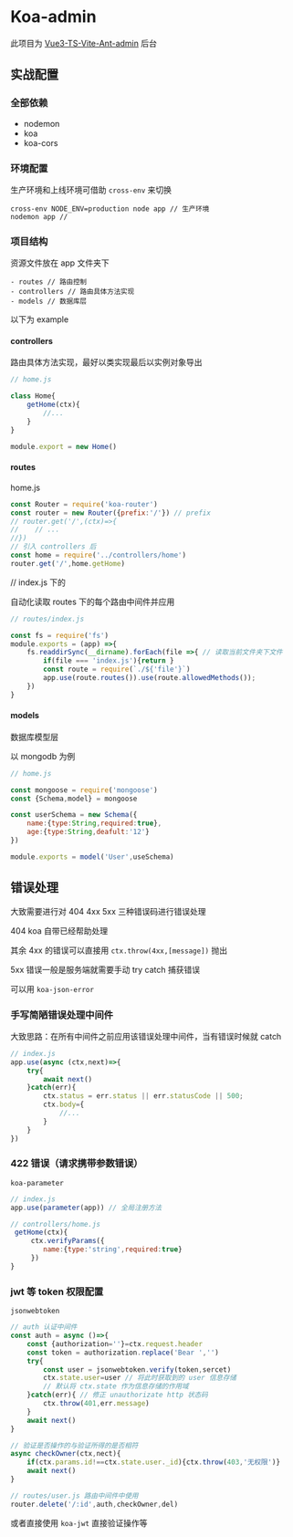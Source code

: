 # Koa-admin

此项目为 [Vue3-TS-Vite-Ant-admin](https://github.com/LINGyue-dot/Vue3-TS-Vite-Ant-admin) 后台

## 实战配置

### 全部依赖

* nodemon
* koa
* koa-cors



### 环境配置

生产环境和上线环境可借助 `cross-env` 来切换

```
cross-env NODE_ENV=production node app // 生产环境
nodemon app // 
```





### 项目结构

资源文件放在 app 文件夹下

```shell
- routes // 路由控制
- controllers // 路由具体方法实现
- models // 数据库层
```





以下为 example



#### controllers

路由具体方法实现，最好以类实现最后以实例对象导出

```js
// home.js

class Home{
    getHome(ctx){
        //...
    }
}

module.export = new Home()
```







#### routes

home.js

```js
const Router = require('koa-router')
const router = new Router({prefix:'/'}) // prefix
// router.get('/',(ctx)=>{
//    // ...
//})
// 引入 controllers 后
const home = require('../controllers/home')
router.get('/',home.getHome)
```



// index.js 下的

自动化读取 routes 下的每个路由中间件并应用

```js
// routes/index.js

const fs = require('fs')
module.exports = (app) =>{
    fs.readdirSync(__dirname).forEach(file =>{ // 读取当前文件夹下文件
		if(file === 'index.js'){return }
        const route = require(`./${'file'}`)
        app.use(route.routes()).use(route.allowedMethods());
    })
}

```



#### models

数据库模型层

以 mongodb 为例

```js
// home.js

const mongoose = require('mongoose')
const {Schema,model} = mongoose

const userSchema = new Schema({
    name:{type:String,required:true},
    age:{type:String,deafult:'12'}
})

module.exports = model('User',useSchema)
```









## 错误处理

大致需要进行对 404 4xx 5xx 三种错误码进行错误处理

404 koa 自带已经帮助处理

其余 4xx 的错误可以直接用 `ctx.throw(4xx,[message])` 抛出

5xx 错误一般是服务端就需要手动 try catch 捕获错误



可以用 `koa-json-error`

 

### 手写简陋错误处理中间件

大致思路：在所有中间件之前应用该错误处理中间件，当有错误时候就 catch

```js
// index.js
app.use(async (ctx,next)=>{
	try{
		await next()
	}catch(err){
		ctx.status = err.status || err.statusCode || 500;
		ctx.body={
			//...
		}
	}
})
```





### 422 错误（请求携带参数错误）

`koa-parameter`

```js
// index.js
app.use(parameter(app)) // 全局注册方法

// controllers/home.js
 getHome(ctx){
     ctx.verifyParams({
        name:{type:'string',required:true}
     })
}
```









### jwt 等 token 权限配置

`jsonwebtoken`

```js
// auth 认证中间件
const auth = async ()=>{
    const {authorization=''}=ctx.request.header
    const token = authorization.replace('Bear ','')
    try{
        const user = jsonwebtoken.verify(token,sercet)
        ctx.state.user=user // 将此时获取到的 user 信息存储
        // 默认将 ctx.state 作为信息存储的作用域
    }catch(err){ // 修正 unauthorizate http 状态码
        ctx.throw(401,err.message)
    }
    await next()
}

// 验证是否操作的与验证所得的是否相符
async checkOwner(ctx,nect){
    if(ctx.params.id!==ctx.state.user._id){ctx.throw(403,'无权限')}
    await next()
}

// routes/user.js 路由中间件中使用
router.delete('/:id',auth,checkOwner,del)
```



或者直接使用 `koa-jwt` 直接验证操作等

